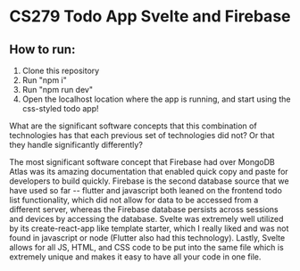 # CS279 Todo App Svelte and Firebase

## How to run:

1. Clone this repository
2. Run "npm i"
3. Run "npm run dev"
4. Open the localhost location where the app is running, and start using the css-styled todo app!

What are the significant software concepts that this combination of technologies has that each previous set of technologies did not? Or that they handle significantly differently?

The most significant software concept that Firebase had over MongoDB Atlas was its amazing documentation that enabled quick copy and paste for developers to build quickly. Firebase is the second database source that we have used so far -- flutter and javascript both leaned on the frontend todo list functionality, which did not allow for data to be accessed from a different server, whereas the Firebase database persists across sessions and devices by accessing the database. Svelte was extremely well utilized by its create-react-app like template starter, which I really liked and was not found in javascript or node (Flutter also had this technology). Lastly, Svelte allows for all JS, HTML, and CSS code to be put into the same file which is extremely unique and makes it easy to have all your code in one file.
